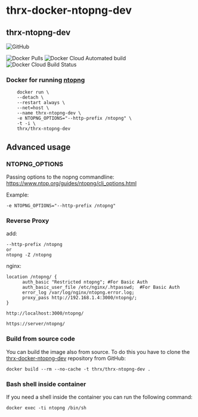# thrx-docker-ntopng-dev

## thrx-ntopng-dev
![GitHub](https://img.shields.io/github/license/thrx-devops/thrx-docker-ntopng-dev.svg)

![Docker Pulls](https://img.shields.io/docker/pulls/thrx/thrx-ntopng-dev.svg)
![Docker Cloud Automated build](https://img.shields.io/docker/cloud/automated/thrx/thrx-ntopng-dev.svg)
![Docker Cloud Build Status](https://img.shields.io/docker/cloud/build/thrx/thrx-ntopng-dev.svg)

### Docker for running [ntopng](https://github.com/ntop/ntopng)

```
    docker run \ 
    --detach \
    --restart always \
    --net=host \
    --name thrx-ntopng-dev \
    -e NTOPNG_OPTIONS="--http-prefix /ntopng" \
    -t -i \
    thrx/thrx-ntopng-dev 
```

## Advanced usage


### NTOPNG_OPTIONS

Passing options to the nopng commandline:
https://www.ntop.org/guides/ntopng/cli_options.html

Example:
```
-e NTOPNG_OPTIONS="--http-prefix /ntopng"
```

### Reverse Proxy

add:
```
--http-prefix /ntopng
or
ntopng -Z /ntopng
```

nginx:
```
location /ntopng/ {
      auth_basic "Restricted ntopng"; #For Basic Auth
      auth_basic_user_file /etc/nginx/.htpasswd;  #For Basic Auth
      error_log /var/log/nginx/ntopng.error.log;
      proxy_pass http://192.168.1.4:3000/ntopng/;
}
```

```
http://localhost:3000/ntopng/

https://server/ntopng/
```


### Build from source code

You can build the image also from source. To do this you have to clone the
[thrx-docker-ntopng-dev](https://github.com/thrx-devops/thrx-docker-ntopng-dev) repository from GitHub:

```
docker build --rm --no-cache -t thrx/thrx-ntopng-dev .
```

### Bash shell inside container

If you need a shell inside the container you can run the following command:

```
docker exec -ti ntopng /bin/sh
```
